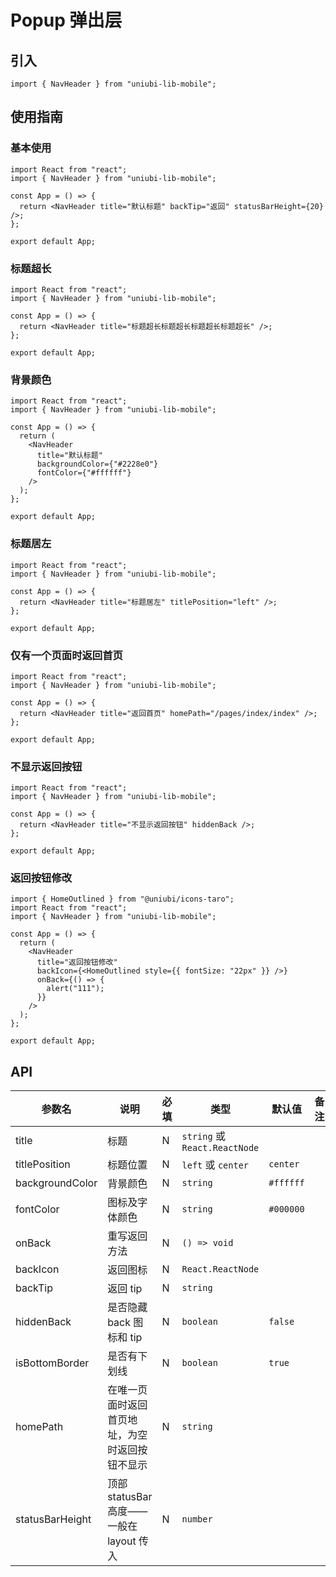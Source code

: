 # Popup 弹出层

## 引入

```tsx
import { NavHeader } from "uniubi-lib-mobile";
```

## 使用指南

### 基本使用

```tsx
import React from "react";
import { NavHeader } from "uniubi-lib-mobile";

const App = () => {
  return <NavHeader title="默认标题" backTip="返回" statusBarHeight={20} />;
};

export default App;
```

### 标题超长

```tsx
import React from "react";
import { NavHeader } from "uniubi-lib-mobile";

const App = () => {
  return <NavHeader title="标题超长标题超长标题超长标题超长" />;
};

export default App;
```

### 背景颜色

```tsx
import React from "react";
import { NavHeader } from "uniubi-lib-mobile";

const App = () => {
  return (
    <NavHeader
      title="默认标题"
      backgroundColor={"#2228e0"}
      fontColor={"#ffffff"}
    />
  );
};

export default App;
```

### 标题居左

```tsx
import React from "react";
import { NavHeader } from "uniubi-lib-mobile";

const App = () => {
  return <NavHeader title="标题居左" titlePosition="left" />;
};

export default App;
```

### 仅有一个页面时返回首页

```tsx
import React from "react";
import { NavHeader } from "uniubi-lib-mobile";

const App = () => {
  return <NavHeader title="返回首页" homePath="/pages/index/index" />;
};

export default App;
```

### 不显示返回按钮

```tsx
import React from "react";
import { NavHeader } from "uniubi-lib-mobile";

const App = () => {
  return <NavHeader title="不显示返回按钮" hiddenBack />;
};

export default App;
```

### 返回按钮修改

```tsx
import { HomeOutlined } from "@uniubi/icons-taro";
import React from "react";
import { NavHeader } from "uniubi-lib-mobile";

const App = () => {
  return (
    <NavHeader
      title="返回按钮修改"
      backIcon={<HomeOutlined style={{ fontSize: "22px" }} />}
      onBack={() => {
        alert("111");
      }}
    />
  );
};

export default App;
```

## API

| 参数名          | 说明                                           | 必填 | 类型                          | 默认值    | 备注 |
| --------------- | ---------------------------------------------- | ---- | ----------------------------- | --------- | ---- |
| title           | 标题                                           | N    | `string` 或 `React.ReactNode` |           |
| titlePosition   | 标题位置                                       | N    | `left` 或 `center`            | `center`  |      |
| backgroundColor | 背景颜色                                       | N    | `string`                      | `#ffffff` |      |
| fontColor       | 图标及字体颜色                                 | N    | `string`                      | `#000000` |      |
| onBack          | 重写返回方法                                   | N    | `() => void`                  |           |      |
| backIcon        | 返回图标                                       | N    | `React.ReactNode`             |           |      |
| backTip         | 返回 tip                                       | N    | `string`                      |           |      |
| hiddenBack      | 是否隐藏 back 图标和 tip                       | N    | `boolean`                     | `false`   |      |
| isBottomBorder  | 是否有下划线                                   | N    | `boolean`                     | `true`    |      |
| homePath        | 在唯一页面时返回首页地址，为空时返回按钮不显示 | N    | `string`                      |           |      |
| statusBarHeight | 顶部 statusBar 高度——一般在 layout 传入        | N    | `number`                      |           |      |
